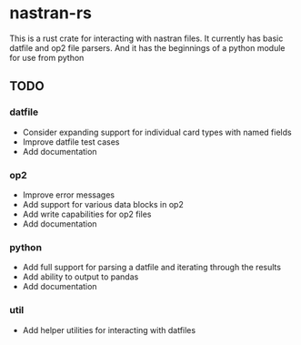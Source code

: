 # nastran-rs

This is a rust crate for interacting with nastran files. It currently has basic datfile and op2 file parsers. And it has the beginnings of a python module for use from python

## TODO

### datfile 
- Consider expanding support for individual card types with named fields
- Improve datfile test cases
- Add documentation

### op2 
- Improve error messages
- Add support for various data blocks in op2
- Add write capabilities for op2 files
- Add documentation

### python 
- Add full support for parsing a datfile and iterating through the results
- Add ability to output to pandas
- Add documentation

### util
- Add helper utilities for interacting with datfiles
